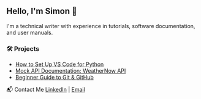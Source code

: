 ## Hello, I'm Simon 👋
I'm a technical writer with experience in tutorials, software documentation, and user manuals.

### 🛠 Projects
- [How to Set Up VS Code for Python](link)
- [Mock API Documentation: WeatherNow API](link)
- [Beginner Guide to Git & GitHub](link)

📬 Contact Me
[LinkedIn](your-link) | [Email](simonpotenxial@gmail.com)
